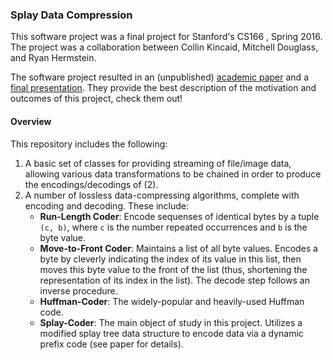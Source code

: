 ### Splay Data Compression

This software project was a final project for Stanford's CS166 , Spring 2016. The project was a collaboration between Collin Kincaid, Mitchell Douglass, and Ryan Hermstein.

The software project resulted in an (unpublished) [academic paper](https://github.com/mitrydoug/splay-compr/raw/master/paper/SplayDataCompression.pdf) and a [final presentation](https://github.com/mitrydoug/splay-compr/raw/master/paper/SplayDataCompressionPres.pdf). They provide the best description of the motivation and outcomes of this project, check them out!

#### Overview

This repository includes the following:

1. A basic set of classes for providing streaming of file/image data, allowing various data transformations to be chained in order to produce the encodings/decodings of (2).
2. A number of lossless data-compressing algorithms, complete with encoding and decoding. These include:
    * **Run-Length Coder**: Encode sequenses of identical bytes by a tuple `(c, b)`, where `c` is the number repeated occurrences and `b` is the byte value.
    * **Move-to-Front Coder**: Maintains a list of all byte values. Encodes a byte by cleverly indicating the index of its value in this list, then moves this byte value to the front of the list (thus, shortening the representation of its index in the list). The decode step follows an inverse procedure.
    * **Huffman-Coder**: The widely-popular and heavily-used Huffman code.
    * **Splay-Coder**: The main object of study in this project. Utilizes a modified splay tree data structure to encode data via a dynamic prefix code (see paper for details).
